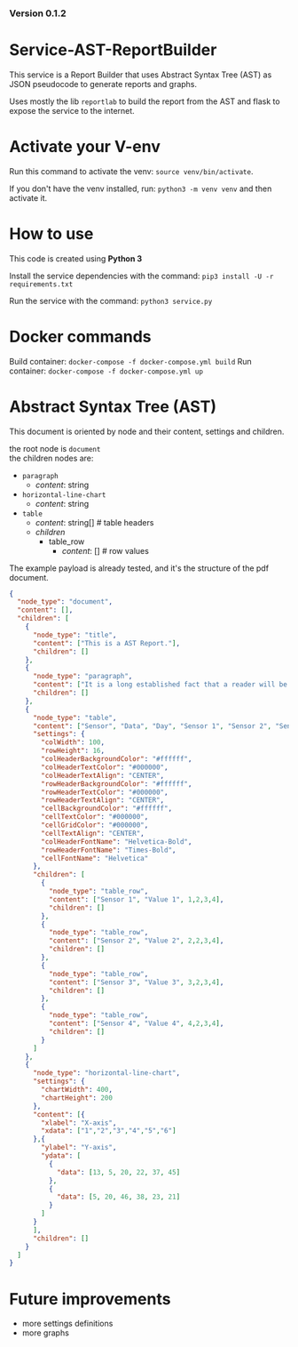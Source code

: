 ### Version 0.1.2

# Service-AST-ReportBuilder
This service is a Report Builder that uses Abstract Syntax Tree (AST) as JSON pseudocode to generate reports and graphs.

Uses mostly the lib `reportlab` to build the report from the AST and flask to expose the service to the internet.

# Activate your V-env
Run this command to activate the venv: `source venv/bin/activate`.

If you don't have the venv installed, run: `python3 -m venv venv` and then activate it.

# How to use

This code is created using **Python 3**

Install the service dependencies with the command: `pip3 install -U -r requirements.txt`

Run the service with the command: `python3 service.py`

# Docker commands
Build container: `docker-compose -f docker-compose.yml build`
Run container: `docker-compose -f docker-compose.yml up`

# Abstract Syntax Tree (AST)

This document is oriented by node and their content, settings and children.

the root node is `document` <br>
the children nodes are:
- `paragraph`
  - *content*: string
- `horizontal-line-chart`
  - *content*: string
- `table`
  - *content*: string[] # table headers
  - *children*
    - table_row
      - *content*: [] # row values

The example payload is already tested, and it's the structure of the pdf document. 
```json
{
  "node_type": "document",
  "content": [],
  "children": [
    {
      "node_type": "title",
      "content": ["This is a AST Report."],
      "children": []
    },
    {
      "node_type": "paragraph",
      "content": ["It is a long established fact that a reader will be distracted by the readable content of a page when looking at its layout. The point of using Lorem Ipsum is that it has a more-or-less normal distribution of letters, as opposed to using 'Content here, content here', making it look like readable English. Many desktop publishing packages and web page editors now use Lorem Ipsum as their default model text, and a search for 'lorem ipsum' will uncover many web sites still in their infancy. Various versions have evolved over the years, sometimes by accident, sometimes on purpose (injected humour and the like)."],
      "children": []
    },
    {
      "node_type": "table",
      "content": ["Sensor", "Data", "Day", "Sensor 1", "Sensor 2", "Sensor 3"],
      "settings": {
        "colWidth": 100,
        "rowHeight": 16,
        "colHeaderBackgroundColor": "#ffffff",
        "colHeaderTextColor": "#000000",
        "colHeaderTextAlign": "CENTER",
        "rowHeaderBackgroundColor": "#ffffff",
        "rowHeaderTextColor": "#000000",
        "rowHeaderTextAlign": "CENTER",
        "cellBackgroundColor": "#ffffff",
        "cellTextColor": "#000000",
        "cellGridColor": "#000000",
        "cellTextAlign": "CENTER",
        "colHeaderFontName": "Helvetica-Bold",
        "rowHeaderFontName": "Times-Bold",
        "cellFontName": "Helvetica"
      },
      "children": [
        {
          "node_type": "table_row",
          "content": ["Sensor 1", "Value 1", 1,2,3,4],
          "children": []
        },
        {
          "node_type": "table_row",
          "content": ["Sensor 2", "Value 2", 2,2,3,4],
          "children": []
        },
        {
          "node_type": "table_row",
          "content": ["Sensor 3", "Value 3", 3,2,3,4],
          "children": []
        },
        {
          "node_type": "table_row",
          "content": ["Sensor 4", "Value 4", 4,2,3,4],
          "children": []
        }
      ]
    },
    {
      "node_type": "horizontal-line-chart",
      "settings": {
        "chartWidth": 400,
        "chartHeight": 200
      },
      "content": [{
        "xlabel": "X-axis",
        "xdata": ["1","2","3","4","5","6"]
      },{
        "ylabel": "Y-axis",
        "ydata": [
          {
            "data": [13, 5, 20, 22, 37, 45]
          },
          {
            "data": [5, 20, 46, 38, 23, 21]
          }
        ]
      }
      ],
      "children": []
    }
  ]
}
```

# Future improvements
- more settings definitions
- more graphs